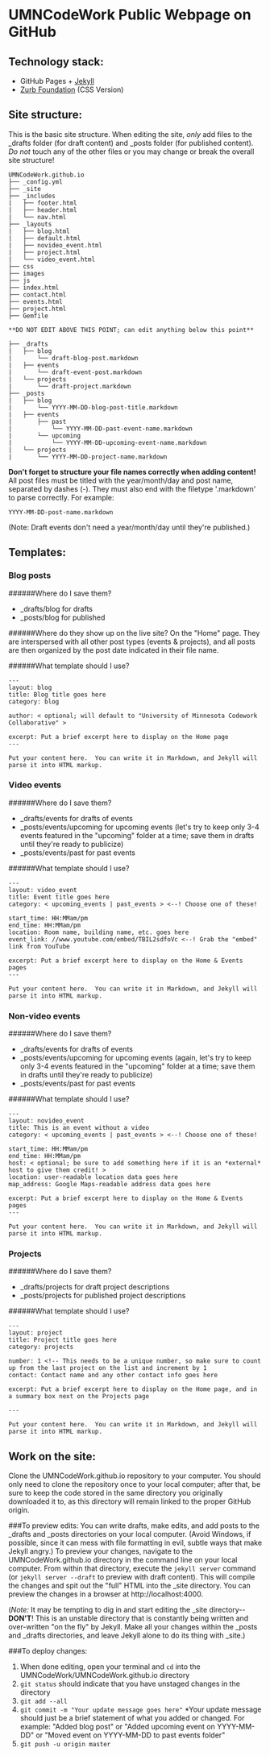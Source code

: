 # UMNCodeWork Public Webpage on GitHub

## Technology stack:
* GitHub Pages + [Jekyll](http://jekyllrb.com/)
* [Zurb Foundation](http://foundation.zurb.com/) (CSS Version)

## Site structure:
This is the basic site structure.  When editing the site, *only* add files to the _drafts folder
(for draft content) and _posts folder (for published content).  *Do not* touch any of the other
files or you may change or break the overall site structure!

```
UMNCodeWork.github.io
├── _config.yml
├── _site
├── _includes
|   ├── footer.html
|   ├── header.html
|   └── nav.html
├── _layouts
|   ├── blog.html
|   ├── default.html
|   ├── novideo_event.html
|   ├── project.html
|   └── video_event.html
├── css
├── images
├── js
├── index.html
├── contact.html
├── events.html
├── project.html
├── Gemfile

**DO NOT EDIT ABOVE THIS POINT; can edit anything below this point**

├── _drafts
|   ├── blog
|       └── draft-blog-post.markdown
|   ├── events
|       └── draft-event-post.markdown
|   └── projects
|       └── draft-project.markdown
├── _posts
|   ├── blog
|       └── YYYY-MM-DD-blog-post-title.markdown
|   ├── events
|       ├── past
|           └── YYYY-MM-DD-past-event-name.markdown
|       └── upcoming
|           └── YYYY-MM-DD-upcoming-event-name.markdown
|   └── projects
|       └── YYYY-MM-DD-project-name.markdown
```

**Don't forget to structure your file names correctly when adding content!** All post files must be titled with the year/month/day and post name, separated by dashes (-).  They must also end with the filetype '.markdown' to parse correctly.  For example:
```
YYYY-MM-DD-post-name.markdown
```
(Note: Draft events don't need a year/month/day until they're published.)


## Templates:

### Blog posts
######Where do I save them?
- _drafts/blog for drafts
- _posts/blog for published

######Where do they show up on the live site?
On the "Home" page. They are interspersed with all other post types (events & projects), and all posts are then organized by the post date indicated in their file name.

######What template should I use?
```
---
layout: blog
title: Blog title goes here
category: blog

author: < optional; will default to "University of Minnesota Codework Collaborative" >

excerpt: Put a brief excerpt here to display on the Home page
---

Put your content here.  You can write it in Markdown, and Jekyll will parse it into HTML markup.

```



### Video events
######Where do I save them?
- _drafts/events for drafts of events
- _posts/events/upcoming for upcoming events (let's try to keep only 3-4 events featured in the "upcoming" folder at a time; save them in drafts until they're ready to publicize)
- _posts/events/past for past events

######What template should I use?
```
---
layout: video_event
title: Event title goes here
category: < upcoming_events | past_events > <--! Choose one of these!

start_time: HH:MMam/pm
end_time: HH:MMam/pm
location: Room name, building name, etc. goes here
event_link: //www.youtube.com/embed/TBIL2sdfoVc <--! Grab the "embed" link from YouTube

excerpt: Put a brief excerpt here to display on the Home & Events pages
---

Put your content here.  You can write it in Markdown, and Jekyll will parse it into HTML markup.

```


### Non-video events
######Where do I save them?
- _drafts/events for drafts of events
- _posts/events/upcoming for upcoming events (again, let's try to keep only 3-4 events featured in the "upcoming" folder at a time; save them in drafts until they're ready to publicize)
- _posts/events/past for past events

######What template should I use?
```
---
layout: novideo_event
title: This is an event without a video
category: < upcoming_events | past_events > <--! Choose one of these!

start_time: HH:MMam/pm
end_time: HH:MMam/pm
host: < optional; be sure to add something here if it is an *external* host to give them credit! >
location: user-readable location data goes here
map_address: Google Maps-readable address data goes here

excerpt: Put a brief excerpt here to display on the Home & Events pages
---

Put your content here.  You can write it in Markdown, and Jekyll will parse it into HTML markup.

```


### Projects
######Where do I save them?
- _drafts/projects for draft project descriptions
- _posts/projects for published project descriptions

######What template should I use?
```
---
layout: project
title: Project title goes here
category: projects

number: 1 <!-- This needs to be a unique number, so make sure to count up from the last project on the list and increment by 1
contact: Contact name and any other contact info goes here

excerpt: Put a brief excerpt here to display on the Home page, and in a summary box next on the Projects page

---

Put your content here.  You can write it in Markdown, and Jekyll will parse it into HTML markup.

```


## Work on the site:
Clone the UMNCodeWork.github.io repository to your computer.  You should only need to clone the repository once to your local computer; after that, be sure to keep the code stored in the same directory you originally downloaded it to, as this directory will remain linked to the proper GitHub origin.  

###To preview edits:
You can write drafts, make edits, and add posts to the _drafts and _posts directories on your local computer.  (Avoid Windows, if possible, since it can mess with file formatting in evil, subtle ways that make Jekyll angry.)  To preview your changes, navigate to the UMNCodeWork.github.io directory in the command line on your local computer.  From within that directory, execute the `jekyll server` command (or `jekyll server --draft` to preview with draft content).  This will compile the changes and spit out the "full" HTML into the _site directory.  You can preview the changes in a browser at http://localhost:4000.

(*Note:* It may be tempting to dig in and start editing the _site directory--**DON'T**!  This is an unstable directory that is constantly being written and over-written "on the fly" by Jekyll.  Make all your changes within the _posts and _drafts directories, and leave Jekyll alone to do its thing with _site.)

###To deploy changes:

1. When done editing, open your terminal and `cd` into the UMNCodeWork/UMNCodeWork.github.io directory
2. `git status` should indicate that you have unstaged changes in the directory
3. `git add --all`
4. `git commit -m "Your update message goes here"`
  *Your update message should just be a brief statement of what you added or changed. For example:
  "Added blog post" or "Added upcoming event on YYYY-MM-DD" or "Moved event on YYYY-MM-DD to past events folder"
5. `git push -u origin master`
